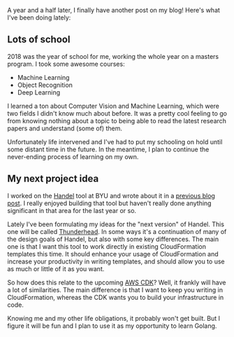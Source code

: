 A year and a half later, I finally have another post on my blog! Here's what I've been doing lately:

## Lots of school
2018 was the year of school for me, working the whole year on a masters program. I took some awesome courses:

* Machine Learning
* Object Recognition
* Deep Learning

I learned a ton about Computer Vision and Machine Learning, which were two fields I didn't know much about before. It
was a pretty cool feeling to go from knowing nothing about a topic to being able to read the latest research
papers and understand (some of) them.

Unfortunately life intervened and I've had to put my schooling on hold until some distant time in the future. In the
meantime, I plan to continue the never-ending process of learning on my own.

## My next project idea
I worked on the [Handel](https://handel.readthedocs.io/en/latest/) tool at BYU and wrote about it in a [previous blog post](https://dsw88.github.io/aws/deployments/handel/2017/05/23/aws-deployments-with-handel.html). I really enjoyed building that tool but haven't really done anything significant in 
that area for the last year or so. 

Lately I've been formulating my ideas for the "next version" of Handel. This one will be called [Thunderhead](https://github.com/dsw88/thunderhead). In some
ways it's a continuation of many of the design goals of Handel, but also with some key differences. The main one is that I want this tool to work directly
in existing CloudFormation templates this time. It should enhance your usage of CloudFormation and increase your productivity in writing templates, and
should allow you to use as much or little of it as you want.

So how does this relate to the upcoming [AWS CDK](https://github.com/awslabs/aws-cdk)? Well, it frankly will have a lot of similarities. The main difference is
that I want to keep you writing in CloudFormation, whereas the CDK wants you to build your infrastructure in code.

Knowing me and my other life obligations, it probably won't get built. But I figure it will be fun and I plan to use it as my opportunity to learn Golang. 